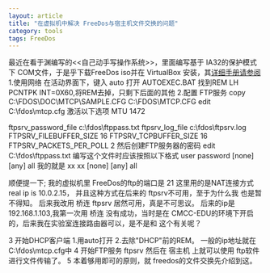 ```yaml
---
layout: article
title: "在虚拟机中解决 FreeDos与宿主机文件交换的问题"
category: tools 
tags: FreeDos
---
```

最近在看于渊编写的<<自己动手写操作系统>>，里面编写基于 IA32的保护模式下 COM文件，于是乎下载FreeDos iso并在 VirtualBox 安装，其[详细手册请参阅](http://www.freedos.org/wiki/index.php/Main_Page) 
1.使用网络
在活动界面下，键入 auto 打开	AUTOEXEC.BAT
找到REM LH PCNTPK INT=0X60,将REM去掉，只剩下后面的其他
2.配置 FTP服务
copy C:\FDOS\DOC\MTCP\SAMPLE.CFG C:\FDOS\MTCP.CFG
edit C:\fdos\mtcp.cfg
激活以下选项
MTU 1472

ftpsrv_password_file c:\fdos\ftppass.txt
ftpsrv_log_file c:\fdos\ftpsrv.log
FTPSRV_FILEBUFFER_SIZE 16
FTPSRV_TCPBUFFER_SIZE 16
FTPSRV_PACKETS_PER_POLL 2
 然后创建FTP服务器的密码
 edit C:\fdos\ftppass.txt
 编写这个文件时应该按照以下格式
 user  password [none] [any] all
 我的就是
  xx   xx [none] [any] all

 顺便提一下;
 我的虚拟机里 FreeDos的ftp的端口是 21
 这里用的是NAT连接方式real ip is 10.0.2.15，
并且这种方式在后来的 ftpsrv不可用，至于为什么我
也是暂不得知。
后来我改用 桥连 ftpsrv 居然可用，真是不可思议。
后来的ip是 192.168.1.103,我第一次用 桥连 没有成功，当时是在
CMCC-EDU的环境下开启的，后来我在实验室连接路由器可以，是不是和
这个有关呢？

3 开始DHCP客户端
	1.用auto打开
	2.去除"DHCP"前的REM。
	一般的ip地址就在 C:\fdos\mtcp.cfg中
4	开始FTP服务
	ftpsrv
	然后在 宿主机 上就可以使用 ftp软件进行文件传输了。
5 本着够用即可的原则，就 freedos的文件交换先介绍到这。

